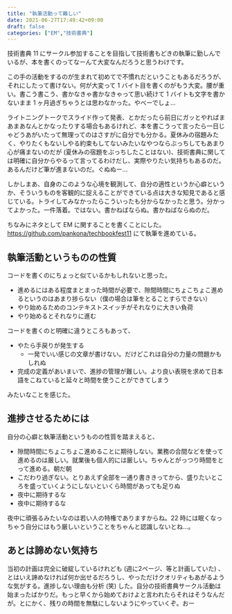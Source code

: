 ```yaml
---
title: "執筆活動って難しい"
date: 2021-06-27T17:49:42+09:00
draft: false
categories: ["EM","技術書典"]
---
```

           
技術書典 11 にサークル参加することを目指して技術書もどきの執筆に勤しんでいるが、本を書くのってなーんて大変なんだろうと思うわけです。

<!--more-->

この手の活動をするのが生まれて初めてで不慣れだということもあるだろうが、それにしたって書けない。何が大変って 1 バイト目を書くのがもう大変。腰が重い。書こう書こう、書かなきゃ書かなきゃって思い続けて 1 バイトも文字を書かないまま 1 ヶ月過ぎちゃうとは思わなかった。やべーでしょ...

ライトニングトークでスライド作って発表、とかだったら前日にガッとやればまあまあなんとかなったりする場合もあるけれど、本を書こうって言ったら一日じゃどうあがいたって無理ってのはさすがに自分でも分かる。夏休みの宿題みたく、やりたくもないしやる約束もしてないみたいなやつならぶっちしてもあまり心が痛まないのだが (夏休みの宿題をぶっちしたことはない)、技術書典に関しては明確に自分からやるって言ってるわけだし、実際やりたい気持ちもあるのだ。あるんだけど筆が進まないのだ。ぐぬぬー...

しかしまあ、自身のこのような心境を観測して、自分の適性というか心癖というか、そういうものを客観的に捉えることができている点は大きな知見であると感じている。トライしてみなかったらこういったも分からなかったと思う。分かってよかった。一件落着。ではない。書かねばならぬ。書かねばならぬのだ。

ちなみにネタとして EM に関することを書くことにした。 https://github.com/pankona/techbookfest11 にて執筆を進めている。

## 執筆活動というものの性質

コードを書くのにちょっと似ているかもしれないと思った。

- 進めるにはある程度まとまった時間が必要で、隙間時間にちょこちょこ進めるというのはあまり捗らない（僕の場合は筆をとることすらできない）
- やり始めるためのコンテキストスイッチがそれなりに大きい負荷
- やり始めるとそれなりに進む

コードを書くのと明確に違うところもあって、

- やたら手戻りが発生する
  - 一発でいい感じの文章が書けない。だけどこれは自分の力量の問題かもしれぬ
- 完成の定義があいまいで、進捗の管理が難しい。より良い表現を求めて日本語をこねていると延々と時間を使うことができてしまう

みたいなことを感じた。

## 進捗させるためには

自分の心癖と執筆活動というものの性質を踏まえると、

- 隙間時間にちょこちょこ進めることに期待しない。業務の合間などを使って進めるのは厳しい。就業後も個人的には厳しい。ちゃんとがっつり時間をとって進める。朝だ朝
- こだわり過ぎない。とりあえず全部を一通り書ききってから、盛りたいところを盛っていくようにしないといくら時間があっても足りぬ
- 夜中に期待するな
- 夜中に期待するな

夜中に頑張るみたいなのは若い人の特権でありますからね。22 時には眠くなっちゃう自分にはもう厳しいということをちゃんと認識しないとね...。

## あとは諦めない気持ち

当初の計画は完全に破綻しているけれども (週に2ページ、等と計画していた) 、とはいえ諦めなければ何か出せるだろうし、やっただけクオリティもあがるような気がする。進捗しない理由も分析 (笑) した。自分の技術書典サークル活動は始まったばかりだ。もっと早くから始めておけよと言われたらそれはそうなんだが。とにかく、残りの時間を無駄にしないようにやっていくぞ。おー

